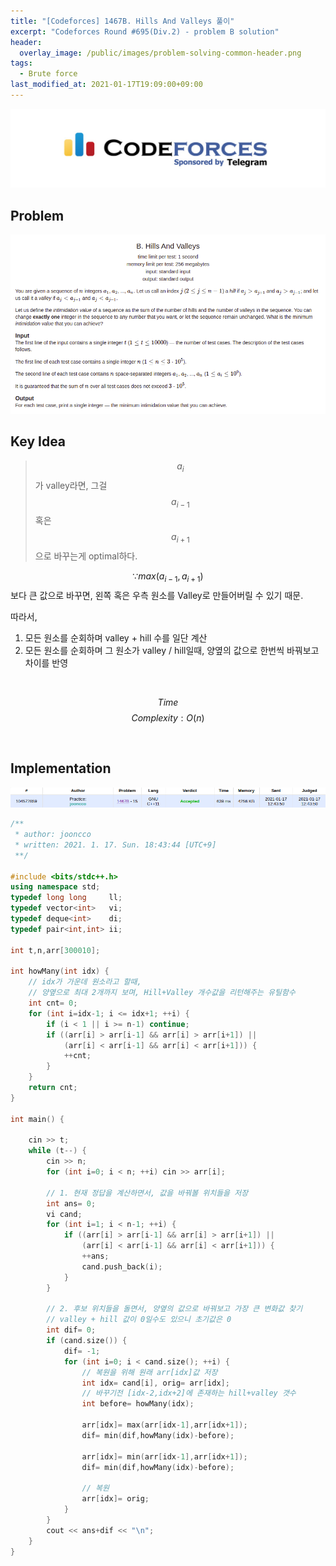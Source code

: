 ```yaml
---
title: "[Codeforces] 1467B. Hills And Valleys 풀이"
excerpt: "Codeforces Round #695(Div.2) - problem B solution"
header:
  overlay_image: /public/images/problem-solving-common-header.png
tags:
  - Brute force
last_modified_at: 2021-01-17T19:09:00+09:00
---
```

<a href="https://codeforces.com/">
    <img src="/public/images/codeforces-logo.jpeg"/>
</a>

## Problem
<a href="http://codeforces.com/contest/1467/problem/B">
    <img src="/public/images/codeforces-1467B.png"/>
</a>

<br/>

## Key Idea
> $$a_i$$ 가 valley라면, 그걸 $$a_{i-1}$$ 혹은 $$a_{i+1}$$으로 바꾸는게 optimal하다.  

$$\because max(a_{i-1},a_{i+1})$$ 보다 큰 값으로 바꾸면, 왼쪽 혹은 우측 원소를 Valley로 만들어버릴 수 있기 때문.  

따라서,  
1) 모든 원소를 순회하며 valley + hill 수를 일단 계산  
2) 모든 원소를 순회하며 그 원소가 valley / hill일때, 양옆의 값으로 한번씩 바꿔보고 차이를 반영  

<br/>

$$ Time $$ $$ Complexity: O(n) $$

<br/>

## Implementation
<img src="/public/images/codeforces-1467B-result.png"/>

```cpp
/**
 * author: jooncco
 * written: 2021. 1. 17. Sun. 18:43:44 [UTC+9]
 **/

#include <bits/stdc++.h>
using namespace std;
typedef long long     ll;
typedef vector<int>   vi;
typedef deque<int>    di;
typedef pair<int,int> ii;

int t,n,arr[300010];

int howMany(int idx) {
    // idx가 가운데 원소라고 할때,
    // 양옆으로 최대 2개까지 보며, Hill+Valley 개수값을 리턴해주는 유틸함수
    int cnt= 0;
    for (int i=idx-1; i <= idx+1; ++i) {
        if (i < 1 || i >= n-1) continue;
        if ((arr[i] > arr[i-1] && arr[i] > arr[i+1]) ||
            (arr[i] < arr[i-1] && arr[i] < arr[i+1])) {
            ++cnt;
        }
    }
    return cnt;
}

int main() {

    cin >> t;
    while (t--) {
        cin >> n;
        for (int i=0; i < n; ++i) cin >> arr[i];

        // 1. 현재 정답을 계산하면서, 값을 바꿔볼 위치들을 저장
        int ans= 0;
        vi cand;
        for (int i=1; i < n-1; ++i) {
            if ((arr[i] > arr[i-1] && arr[i] > arr[i+1]) ||
                (arr[i] < arr[i-1] && arr[i] < arr[i+1])) {
                ++ans;
                cand.push_back(i);
            }
        }

        // 2. 후보 위치들을 돌면서, 양옆의 값으로 바꿔보고 가장 큰 변화값 찾기
        // valley + hill 값이 0일수도 있으니 초기값은 0
        int dif= 0;
        if (cand.size()) {
            dif= -1;
            for (int i=0; i < cand.size(); ++i) {
                // 복원을 위해 원래 arr[idx]값 저장
                int idx= cand[i], orig= arr[idx];
                // 바꾸기전 [idx-2,idx+2]에 존재하는 hill+valley 갯수
                int before= howMany(idx);

                arr[idx]= max(arr[idx-1],arr[idx+1]);
                dif= min(dif,howMany(idx)-before);

                arr[idx]= min(arr[idx-1],arr[idx+1]);
                dif= min(dif,howMany(idx)-before);

                // 복원
                arr[idx]= orig;
            }
        }
        cout << ans+dif << "\n";
    }
}
```